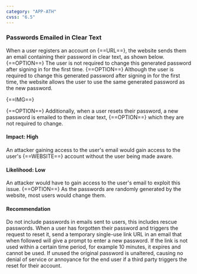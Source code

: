 ```yaml
---
category: "APP-ATH"
cvss: "6.5"
---
```

### Passwords Emailed in Clear Text
When a user registers an account on {==URL==}, the website sends them an email containing their password in clear text, as shown below. {==OPTION==} The user is not required to change this generated password after signing in for the first time. {==OPTION==} Although the user is required to change this generated password after signing in for the first time, the website allows the user to use the same generated password as the new password.

{==IMG==}

{==OPTION==} Additionally, when a user resets their password, a new password is emailed to them in clear text, {==OPTION==} which they are not required to change.
#### Impact: High
An attacker gaining access to the user's email would gain access to the user's {==WEBSITE==} account without the user being made aware.
#### Likelihood: Low
An attacker would have to gain access to the user's email to exploit this issue. {==OPTION==} As the passwords are randomly generated by the website, most users would change them.
#### Recommendation
Do not include passwords in emails sent to users, this includes rescue passwords. When a user has forgotten their password and triggers the request to reset it, send a temporary single-use link URL in an email that when followed will give a prompt to enter a new password. If the link is not used within a certain time period, for example 10 minutes, it expires and cannot be used. If unused the original password is unaltered, causing no denial of service or annoyance for the end user if a third party triggers the reset for their account.